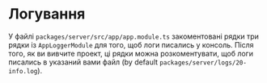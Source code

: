# Логування

У файлі `packages/server/src/app/app.module.ts` закоментовані рядки три рядки із `AppLoggerModule` для того, щоб логи писались у консоль. Після того, як ви вивчите проект, ці рядки можна розкоментувати, щоб логи писались в указаний вами файл (by default `packages/server/logs/20-info.log`).
